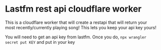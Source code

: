 # Lastfm rest api cloudflare worker

This is a cloudflare worker that will create a restapi that will return your most recently/currently playing song! This lets you keep your api key yours!

You will need to get an api key from lastfm. Once you do,
`npx wrangler secret put KEY`
and put in your key
